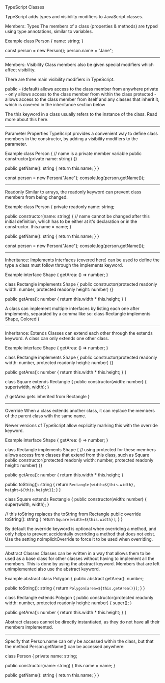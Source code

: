 TypeScript Classes

TypeScript adds types and visibility modifiers to JavaScript classes.

Members: Types
The members of a class (properties & methods) are typed using type annotations, similar to variables.

Example
class Person {
  name: string;
}

const person = new Person();
person.name = "Jane";


________________________________________________________________________

Members: Visibility
Class members also be given special modifiers which affect visibility.

There are three main visibility modifiers in TypeScript.

public - (default) allows access to the class member from anywhere
private - only allows access to the class member from within the class
protected - allows access to the class member from itself and any classes that inherit it, which is covered in the inheritance section below

The this keyword in a class usually refers to the instance of the class. Read more about this here.


________________________________________________________________________

Parameter Properties
TypeScript provides a convenient way to define class members in the constructor, by adding a visibility modifiers to the parameter.

Example
class Person {
  // name is a private member variable
  public constructor(private name: string) {}

  public getName(): string {
    return this.name;
  }
}

const person = new Person("Jane");
console.log(person.getName());


________________________________________________________________________

Readonly
Similar to arrays, the readonly keyword can prevent class members from being changed.

Example
class Person {
  private readonly name: string;

  public constructor(name: string) {
    // name cannot be changed after this initial definition, which has to be either at it's declaration or in the constructor.
    this.name = name;
  }

  public getName(): string {
    return this.name;
  }
}

const person = new Person("Jane");
console.log(person.getName());


________________________________________________________________________

Inheritance: Implements
Interfaces (covered here) can be used to define the type a class must follow through the implements keyword.

Example
interface Shape {
  getArea: () => number;
}

class Rectangle implements Shape {
  public constructor(protected readonly width: number, protected readonly height: number) {}

  public getArea(): number {
    return this.width * this.height;
  }
}

A class can implement multiple interfaces by listing each one after implements, separated by a comma like so: class Rectangle implements Shape, Colored {


________________________________________________________________________

Inheritance: Extends
Classes can extend each other through the extends keyword. A class can only extends one other class.

Example
interface Shape {
  getArea: () => number;
}

class Rectangle implements Shape {
  public constructor(protected readonly width: number, protected readonly height: number) {}

  public getArea(): number {
    return this.width * this.height;
  }
}

class Square extends Rectangle {
  public constructor(width: number) {
    super(width, width);
  }

  // getArea gets inherited from Rectangle
}


________________________________________________________________________

Override
When a class extends another class, it can replace the members of the parent class with the same name.

Newer versions of TypeScript allow explicitly marking this with the override keyword.

Example
interface Shape {
  getArea: () => number;
}

class Rectangle implements Shape {
  // using protected for these members allows access from classes that extend from this class, such as Square
  public constructor(protected readonly width: number, protected readonly height: number) {}

  public getArea(): number {
    return this.width * this.height;
  }

  public toString(): string {
    return `Rectangle[width=${this.width}, height=${this.height}]`;
  }
}

class Square extends Rectangle {
  public constructor(width: number) {
    super(width, width);
  }

  // this toString replaces the toString from Rectangle
  public override toString(): string {
    return `Square[width=${this.width}]`;
  }
}

By default the override keyword is optional when overriding a method, and only helps to prevent accidentally overriding a method that does not exist. Use the setting noImplicitOverride to force it to be used when overriding.


________________________________________________________________________

Abstract Classes
Classes can be written in a way that allows them to be used as a base class for other classes without having to implement all the members. This is done by using the abstract keyword. Members that are left unimplemented also use the abstract keyword.

Example
abstract class Polygon {
  public abstract getArea(): number;

  public toString(): string {
    return `Polygon[area=${this.getArea()}]`;
  }
}

class Rectangle extends Polygon {
  public constructor(protected readonly width: number, protected readonly height: number) {
    super();
  }

  public getArea(): number {
    return this.width * this.height;
  }
}

Abstract classes cannot be directly instantiated, as they do not have all their members implemented.


________________________________________________________________________





Specify that Person.name can only be accessed within the class, but that the method Person.getName() can be accessed anywhere:


class Person {
  private name: string;

  public constructor(name: string) {
    this.name = name;
  }

  public
    getName(): string {
    return this.name;
  }
}